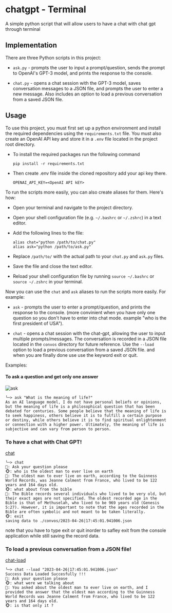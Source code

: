 # chatgpt - Terminal
A simple python script that will allow users to have a chat with chat gpt through terminal
## Implementation

There are three Python scripts in this project:

* `ask.py` - prompts the user to input a prompt/question, sends the prompt to OpenAI's GPT-3 model, and prints the response to the console.

* `chat.py` - opens a chat session with the GPT-3 model, saves conversation messages to a JSON file, and prompts the user to enter a new message. Also includes an option to load a previous conversation from a saved JSON file.

## Usage

To use this project, you must first set up a python environment and install the required dependencies using the `requirements.txt` file. You must also create an OpenAI API key and store it in a `.env` file located in the project root directory. 

* To install the required packages run the following command
    ```
    pip install -r requirements.txt   
    ```
* Then create .env file inside the cloned repository add your api key there.
    ```
    OPENAI_API_KEY=<OpenAI API kEY>
    ```

To run the scripts more easily, you can also create aliases for them. Here's how:

* Open your terminal and navigate to the project directory.
* Open your shell configuration file (e.g. `~/.bashrc` or `~/.zshrc`) in a text editor.
* Add the following lines to the file:
    ```
    alias chat="python /path/to/chat.py" 
    alias ask="python /path/to/ask.py"
    ```

* Replace `/path/to/` with the actual path to your `chat.py` and `ask.py` files.
* Save the file and close the text editor.
* Reload your shell configuration file by running `source ~/.bashrc` or `source ~/.zshrc` in your terminal.

Now you can use the `chat` and `ask` aliases to run the scripts more easily. For example:
* `ask` - prompts the user to enter a prompt/question, and prints the response to the console. (more convinient when you have only one question so you don't have to enter into chat mode. 
example "who is the first president of USA").

* `chat` - opens a chat session with the chat-gpt, allowing the user to input multiple prompts/messages. The conversation is recorded in a JSON file located in the `convos` directory for future reference. Use the `--load` option to load a previous conversation from a saved JSON file. and when you are finally done use use the keyword exit or quit.

Examples:

#### To ask a question and get only one answer
![ask](https://user-images.githubusercontent.com/41730180/234635259-504f2b78-66e5-49e1-88ce-0c1a31efd501.gif)
```
╰─> ask "What is the meaning of life?" 
As an AI language model, I do not have personal beliefs or opinions, but the meaning of life is a philosophical question that has been debated for centuries. Some people believe that the meaning of life is to seek happiness, others believe it is to fulfill a certain purpose or destiny, while others believe it is to find spiritual enlightenment or connection with a higher power. Ultimately, the meaning of life is subjective and can vary from person to person.
```

### To have a chat with Chat GPT!
[chat](https://user-images.githubusercontent.com/41730180/234635376-8a31ace3-7cef-41a3-a191-29b79563981b.gif)

```
╰─> chat            
🤖: Ask your question please
🐵: who is the oldest man to ever live on earth
🤖: The oldest man to ever live on earth, according to the Guinness World Records, was Jeanne Calment from France, who lived to be 122 years and 164 days old.
🐵: what about from the bible
🤖: The Bible records several individuals who lived to be very old, but their exact ages are not specified. The oldest recorded age in the Bible is that of Methuselah, who lived to be 969 years old (Genesis 5:27). However, it is important to note that the ages recorded in the Bible are often symbolic and not meant to be taken literally.
🐵: exit
saving data to ./convos/2023-04-26|17:45:01.941006.json
```
note that you have to type exit or quit inorder to safley exit from the console application while still saving the record data.

### To load a previous conversation from a JSON file!
[chat-load](https://user-images.githubusercontent.com/41730180/234635496-22147696-690b-4e47-9a46-d47d87b1be90.gif)

```
╰─> chat --load "2023-04-26|17:45:01.941006.json"
Success Data Loaded Succesfully !!!
🤖: Ask your question please
🐵: what were we talking about
🤖: You asked about the oldest man to ever live on earth, and I provided the answer that the oldest man according to the Guinness World Records was Jeanne Calment from France, who lived to be 122 years and 164 days old.
🐵: is that only it ?
```
